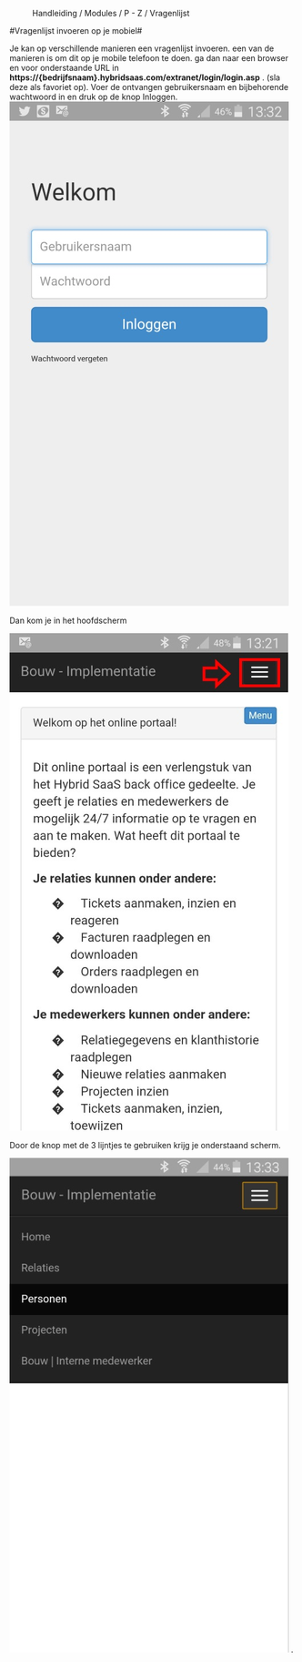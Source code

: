 <properties>
	<page>
		<title>Vragenlijst invoeren</title>
	</page>
	<menu>
		<position>Handleiding / Modules / P - Z / Vragenlijst</position> 
		<title>Vragenlijst invoeren</title>
	</menu>
</properties>



#Vragenlijst invoeren op je mobiel#

<description>Je kan op verschillende manieren een vragenlijst invoeren. een van de manieren is om dit op je mobile telefoon te doen. ga dan naar een browser en voor onderstaande URL in **https://{bedrijfsnaam}.hybridsaas.com/extranet/login/login.asp** . (sla deze als favoriet op). </description>
Voer de ontvangen gebruikersnaam en bijbehorende wachtwoord in en druk op de knop Inloggen.  
![](images/mob-inlog.jpg)

Dan kom je in het hoofdscherm 

![](images/mob-hoofd.jpg)

Door de knop met de 3 lijntjes te gebruiken krijg je onderstaand scherm. 

![](images/mob-menu.jpg) 
.

      